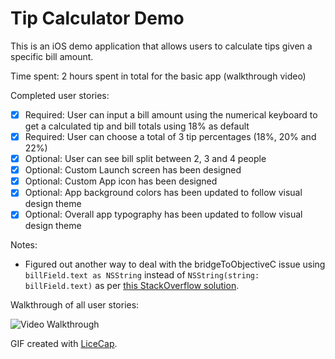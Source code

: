 # Tip Calculator Demo

This is an iOS demo application that allows users to calculate tips given a specific bill amount.

Time spent: 2 hours spent in total for the basic app (walkthrough video)

Completed user stories:

* [x] Required: User can input a bill amount using the numerical keyboard to get a calculated tip and bill totals using 18% as default
* [x] Required: User can choose a total of 3 tip percentages (18%, 20% and 22%)
* [x] Optional: User can see bill split between 2, 3 and 4 people
* [x] Optional: Custom Launch screen has been designed
* [x] Optional: Custom App icon has been designed
* [x] Optional: App background colors has been updated to follow visual design theme
* [x] Optional: Overall app typography has been updated to follow visual design theme

Notes:

* Figured out another way to deal with the bridgeToObjectiveC issue using `billField.text as NSString` instead of `NSString(string: billField.text)` as per [this StackOverflow solution](http://stackoverflow.com/questions/24031621/swift-how-to-convert-string-to-double).

Walkthrough of all user stories:

![Video Walkthrough](coming_soon.gif)

GIF created with [LiceCap](http://www.cockos.com/licecap/).

